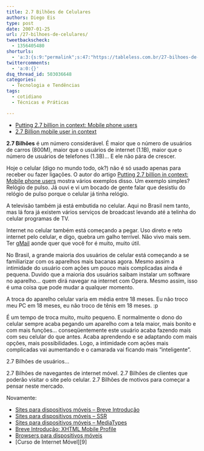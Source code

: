 ```yaml
---
title: 2.7 Bilhões de Celulares
authors: Diego Eis
type: post
date: 2007-01-25
url: /27-bilhoes-de-celulares/
tweetbackscheck:
  - 1356405480
shorturls:
  - 'a:3:{s:9:"permalink";s:47:"https://tableless.com.br/27-bilhoes-de-celulares";s:7:"tinyurl";s:26:"https://tinyurl.com/3sajuvk";s:4:"isgd";s:19:"https://is.gd/ekam0d";}'
twittercomments:
  - 'a:0:{}'
dsq_thread_id: 503036648
categories:
  - Tecnologia e Tendências
tags:
  - cotidiano
  - Técnicas e Práticas

---
```

  * [Putting 2.7 billion in context: Mobile phone users][1]
  * [2.7 Billion mobile user in context][2]

**2.7 Bilhões** é um número considerável. É maior que o número de usuários de carros (800M), maior que o usuários de internet (1.1B), maior que o número de usuários de telefones (1.3B)&#8230; E ele não pára de crescer.

Hoje o celular (digo no mundo todo, ok?) não é só usado apenas para receber ou fazer ligações. O autor do artigo [Putting 2.7 billion in context: Mobile phone users][1] mostra vários exemplos disso. Um exemplo simples? Relógio de pulso. Já ouvi e vi um bocado de gente falar que desistiu do relógio de pulso porque o celular já tinha relógio.

A televisão também já está embutida no celular. Aqui no Brasil nem tanto, mas lá fora já existem vários serviços de broadcast levando até a telinha do celular programas de TV.

Internet no celular também está começando a pegar. Uso direto e reto internet pelo celular, e digo, quebra um galho terrível. Não vivo mais sem. Ter [gMail][3] aonde quer que você for é muito, muito útil.

No Brasil, a grande maioria dos usuários de celular está começando a se familiarizar com os aparelhos mais bacanas agora. Mesmo assim a intimidade do usuário com ações um pouco mais complicadas ainda é pequena. Duvido que a maioria dos usuários saibam instalar um software no aparelho&#8230; quem dirá navegar na internet com Opera. Mesmo assim, isso é uma coisa que pode mudar a qualquer momento.

A troca do aparelho celular varia em média entre 18 meses. Eu não troco meu PC em 18 meses, eu não troco de tênis em 18 meses. :p
  
É um tempo de troca muito, muito pequeno. E normalmente o dono do celular sempre acaba pegando um aparelho com a tela maior, mais bonito e com mais funções&#8230; conseqüentemente este usuário acaba fazendo mais com seu celular do que antes. Acaba aprendendo e se adaptando com mais opções, mais possibilidades. Logo, a intimidade com ações mais complicadas vai aumentando e o camarada vai ficando mais &#8220;inteligente&#8221;.

2.7 Bilhões de usuários&#8230;
  
2.7 Bilhões de navegantes de internet móvel. 2.7 Bilhões de clientes que poderão visitar o site pelo celular. 2.7 Bilhões de motivos para começar a pensar neste mercado.

Novamente:

  * [Sites para dispositivos móveis &#8211; Breve Introdução][4]
  * [Sites para dispositivos móveis &#8211; SSR][5]
  * [Sites para dispositivos móveis &#8211; MediaTypes][6]
  * [Breve Introdução: XHTML Mobile Profile][7]
  * [Browsers para dispositivos móveis][8]
  * [Curso de Internet Móvel][9]

 [1]: https://communities-dominate.blogs.com/brands/2007/01/putting_27_bill.html
 [2]: https://cameronmoll.com/archives/2007/01/3_billion_mobile_users_in_context/
 [3]: https://gmail.com/
 [4]: https://tableless.com.br/sites-para-dispositivos-moveis-breve-introducao
 [5]: https://tableless.com.br/aprenda/sites-para-dispositivos-moveis-ssr/
 [6]: https://tableless.com.br/aprenda/sites-para-dispositivos-moveis-mediatype/
 [7]: https://tableless.com.br/breve-introducao-xhtml-mobile-profile
 [8]: https://tableless.com.br/browsers_em_dispositivos_moveis
